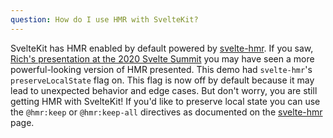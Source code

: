 ```yaml
---
question: How do I use HMR with SvelteKit?
---
```


SvelteKit has HMR enabled by default powered by [svelte-hmr](https://github.com/rixo/svelte-hmr). If you saw, [Rich's presentation at the 2020 Svelte Summit](https://svelte.dev/blog/whats-the-deal-with-sveltekit) you may have seen a more powerful-looking version of HMR presented. This demo had `svelte-hmr`'s `preserveLocalState` flag on. This flag is now off by default because it may lead to unexpected behavior and edge cases. But don't worry, you are still getting HMR with SvelteKit! If you'd like to preserve local state you can use the `@hmr:keep` or `@hmr:keep-all` directives as documented on the [svelte-hmr](https://github.com/rixo/svelte-hmr) page.
